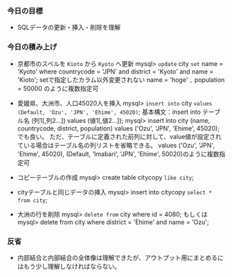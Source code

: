 ### 今日の目標
- SQLデータの更新・挿入・削除を理解
 
### 今日の積み上げ
- 京都市のスペルを `Kioto` から `Kyoto` へ更新
mysql> `update` city `set` name = 'Kyoto' where countrycode = 'JPN' and district = 'Kyoto' and name = 'Kioto';
setで指定したカラム以外変更されない
name = 'hoge' `,` population = 50000 のように複数指定可

- 愛媛県、大洲市、人口45020人を挿入
mysql> `insert into` city `values (Default, 'Ozu', 'JPN', 'Ehime', 45020)`;
基本構文：insert into テーブル名 (列1[,列2...]) values (値1[,値2...]);
mysql> insert into city (name, countrycode, district, population) values ('Ozu', 'JPN', 'Ehime', 45020);
でも良い。
ただ、テーブルに定義された前列に対して、value値が設定されている場合はテーブル名の列リストを省略できる。
values ('Ozu', 'JPN', 'Ehime', 45020), (Default, 'Imabari', 'JPN', 'Ehime', 50020)のように複数指定可

- コピーテーブルの作成
mysql> create table citycopy `like city`;

- cityテーブルと同じデータの挿入
mysql> insert into citycopy `select * from city`;

- 大洲の行を削除
mysql> `delete from` city where id = 4080;
もしくは
mysql> delete from city where district = 'Ehime' and name = 'Ozu';

### 反省
- 内部結合と内部結合の全体像は理解できたが、アウトプット用にまとめるにはもう少し理解しなければならない。